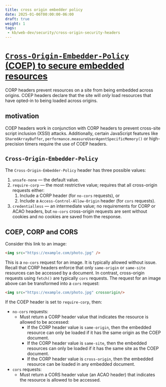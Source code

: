 ```yaml
---
title: cross origin embedder policy
date: 2025-01-06T00:00:00-06:00
draft: true
weight: 1
tags:
 - kb/web-dev/security/cross-origin-security-headers
---
```


# [`Cross-Origin-Embedder-Policy` (COEP) to secure embedded resources](https://andrewlock.net/understanding-security-headers-part-3-cross-origin-embedder-policy/)
CORP headers prevent resources on a site from being embedded across origins. COEP headers declare that the site will *only* load resources that 
have opted-in to being loaded across origins.

## motivation
COEP headers work in conjunction with CORP headers to prevent cross-site script inclusion (XSSI) attacks. Additionally, certain JavaScript 
features like `SharedArrayBuffer`, `performance.measureUserAgentSpecificMemory()` or high-precision timers require the use of COEP headers.

## `Cross-Origin-Embedder-Policy`
The `Cross-Origin-Embedder-Policy` header has three possible values:
1. `unsafe-none` — the default value.
2. `require-corp` — the most restrictive value; requires that all cross-origin requests either:
	1. Include a CORP header (for `no-cors` requests), or
	2. Include a `Access-Control-Allow-Origin` header (for `cors` requests).
3. `credentialless` — an intermediate value; no requirements for CORP or ACAO headers, but `no-cors` cross-origin requests are sent without cookies and no cookies are saved from the response.

## COEP, CORP and CORS
Consider this link to an image:
```html
<img src="https://example.com/photo.jpg" />
```

This is a `no-cors` request for an image. It is typically allowed without issue. Recall that CORP headers enforce that only `same-origin` or
`same-site` resources can be accessed by a document. In contrast, cross-origin requests using `fetch()` are typically `cors` requests. The
request for an image above can be transformed into a `cors` request:
```html
<img src="https://example.com/photo.jpg" crossorigin/>
```

If the COEP header is set to `require-corp`, then:
- `no-cors` requests:
	- Must return a CORP header value that indicates the resource is allowed to be accessed:
		- If the CORP header value is `same-origin`, then the embedded resource can only be loaded if it has the same origin as the COEP document.
		- If the CORP header value is `same-site`, then the embedded resources can only be loaded if it has the same site as the COEP document.
		- If the CORP header value is `cross-origin`, then the embedded resource can be loaded in any embedded document.
- `cors` requests:
	- Must return a CORS header value (an ACAO header) that indicates the resource is allowed to be accessed.